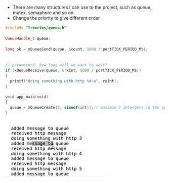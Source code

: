 - There are many structures I can use to the project, such as queue, mutex, semaphore and so on.
- Change the priority to give different order


```C++
#include "freertos/queue.h"

QueueHandle_t queue;

long ok = xQueueSend(queue, &count, 1000 / portTICK_PERIOD_MS);


// parameter3- how long will we want to wait?
if (xQueueReceive(queue, &rxInt, 5000 / portTICK_PERIOD_MS))
{
  printf("doing something with http %d\n", rxInt);
}

void app_main(void)
{
  queue = xQueueCreate(3, sizeof(int));// maximum 3 intergers in the queue
}
```
![tasks on the core](https://github.com/afterCherry/Learn-ESP32/blob/main/Images/run%20on%20the%20core.png)


